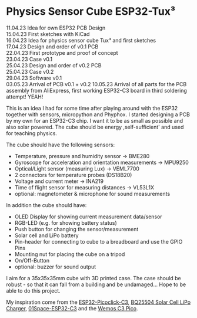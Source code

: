 # Physics Sensor Cube ESP32-Tux³

11.04.23 Idea for own ESP32 PCB Design  
15.04.23 First sketches with KiCad  
16.04.23 Idea for physics sensor cube Tux³ and first sketches  
17.04.23 Design and order of v0.1 PCB  
22.04.23 First prototype and proof of concept  
23.04.23 Case v0.1  
25.04.23 Design and order of v0.2 PCB  
25.04.23 Case v0.2  
29.04.23 Software v0.1  
03.05.23 Arrival of PCB v0.1 + v0.2
10.05.23 Arrival of all parts for the PCB assembly from AliExpress, first working ESP32-C3 board in third soldering attempt! YEAH!  

This is an idea I had for some time after playing around with the ESP32 together with sensors, micropython and Phyphox. I started designing a PCB by my own for an ESP32-C3 chip. I want it to be as small as possible and also solar powered. The cube should be energy ,self-sufficient' and used for teaching physics. 

The cube should have the following sensors:
- Temperature, pressure and humidity sensor &rarr; BME280
- Gyroscope for acceleration and orientation measurements &rarr; MPU9250
- Optical/Light sensor (measuring Lux) &rarr; VEML7700
- 2 connectors for temperature probes (DS18B20)
- Voltage and current meter &rarr; INA219
- Time of flight sensor for measuring distances &rarr; VL53L1X
- optional: magnetometer & microphone for sound measurements

In addition the cube should have:
- OLED Display for showing current measurement data/sensor
- RGB-LED (e.g. for showing battery status)
- Push button for changing the sensor/measurement
- Solar cell and LiPo battery
- Pin-header for connecting to cube to a breadboard and use the GPIO Pins
- Mounting nut for placing the cube on a tripod
- On/Off-Button
- optional: buzzer for sound output

I aim for a 35x35x35mm cube with 3D printed case. The case should be robust - so that it can fall from a building and be undamaged... Hope to be able to do this project. 

My inspiration come from the [ESP32-Picoclick-C3](https://github.com/makermoekoe/Picoclick-C3), [BQ25504 Solar Cell LiPo Charger](https://hackaday.io/project/158837-ultra-low-power-lipo-charger-via-energy-harvesting), [01Space-ESP32-C3](https://github.com/01Space/ESP32-C3-0.42LCD) and the [Wemos C3 Pico](https://www.wemos.cc/en/latest/c3/c3_pico.html).


